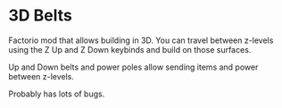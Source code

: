 # 3D Belts

Factorio mod that allows building in 3D.
You can travel between z-levels using the Z Up and Z Down keybinds and build on those surfaces.

Up and Down belts and power poles allow sending items and power between z-levels.

Probably has lots of bugs.